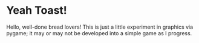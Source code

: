 # Yeah Toast!

Hello, well-done bread lovers!
This is just a little experiment in graphics via pygame; it may or may not be developed into a simple game as I progress.
